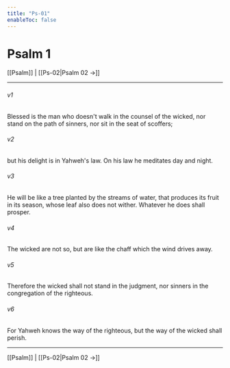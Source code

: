 ```yaml
---
title: "Ps-01"
enableToc: false
---
```

# Psalm 1

[[Psalm]] | [[Ps-02|Psalm 02 →]]
***



###### v1 
Blessed is the man who doesn't walk in the counsel of the wicked, nor stand on the path of sinners, nor sit in the seat of scoffers; 

###### v2 
but his delight is in Yahweh's law. On his law he meditates day and night. 

###### v3 
He will be like a tree planted by the streams of water, that produces its fruit in its season, whose leaf also does not wither. Whatever he does shall prosper. 

###### v4 
The wicked are not so, but are like the chaff which the wind drives away. 

###### v5 
Therefore the wicked shall not stand in the judgment, nor sinners in the congregation of the righteous. 

###### v6 
For Yahweh knows the way of the righteous, but the way of the wicked shall perish.

***
[[Psalm]] | [[Ps-02|Psalm 02 →]]

